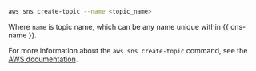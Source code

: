 ```bash
aws sns create-topic --name <topic_name>
```

Where `name` is topic name, which can be any name unique within {{ cns-name }}.

For more information about the `aws sns create-topic` command, see the [AWS documentation](https://docs.amazonaws.cn/en_us/sns/latest/dg/sns-create-topic.html).